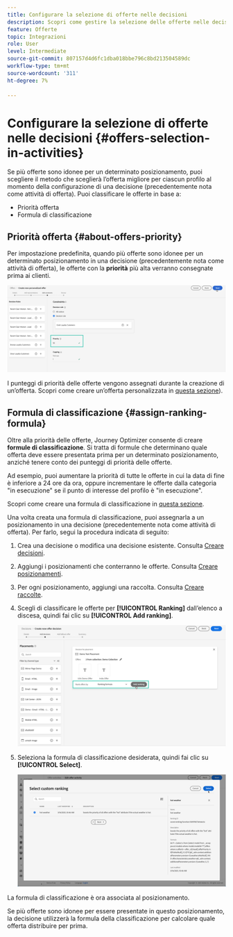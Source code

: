 ```yaml
---
title: Configurare la selezione di offerte nelle decisioni
description: Scopri come gestire la selezione delle offerte nelle decisioni.
feature: Offerte
topic: Integrazioni
role: User
level: Intermediate
source-git-commit: 807157d4d6fc1dba018bbe796c8bd213504589dc
workflow-type: tm+mt
source-wordcount: '311'
ht-degree: 7%

---
```


# Configurare la selezione di offerte nelle decisioni {#offers-selection-in-activities}

Se più offerte sono idonee per un determinato posizionamento, puoi scegliere il metodo che sceglierà l’offerta migliore per ciascun profilo al momento della configurazione di una decisione (precedentemente nota come attività di offerta). Puoi classificare le offerte in base a:
* Priorità offerta
* Formula di classificazione

## Priorità offerta {#about-offers-priority}

Per impostazione predefinita, quando più offerte sono idonee per un determinato posizionamento in una decisione (precedentemente nota come attività di offerta), le offerte con la **priorità** più alta verranno consegnate prima ai clienti.

![](../../assets/offer-priority.png)

I punteggi di priorità delle offerte vengono assegnati durante la creazione di un’offerta. Scopri come creare un’offerta personalizzata in [questa sezione](../offer-library/creating-personalized-offers.md)).

## Formula di classificazione {#assign-ranking-formula}

Oltre alla priorità delle offerte, Journey Optimizer consente di creare **formule di classificazione**. Si tratta di formule che determinano quale offerta deve essere presentata prima per un determinato posizionamento, anziché tenere conto dei punteggi di priorità delle offerte.

Ad esempio, puoi aumentare la priorità di tutte le offerte in cui la data di fine è inferiore a 24 ore da ora, oppure incrementare le offerte dalla categoria &quot;in esecuzione&quot; se il punto di interesse del profilo è &quot;in esecuzione&quot;.

Scopri come creare una formula di classificazione in [questa sezione](../offer-library/create-ranking-formulas.md).

Una volta creata una formula di classificazione, puoi assegnarla a un posizionamento in una decisione (precedentemente nota come attività di offerta). Per farlo, segui la procedura indicata di seguito:

1. Crea una decisione o modifica una decisione esistente. Consulta [Creare decisioni](../offer-activities/create-offer-activities.md).

1. Aggiungi i posizionamenti che conterranno le offerte. Consulta [Creare posizionamenti](../offer-library/creating-placements.md).

1. Per ogni posizionamento, aggiungi una raccolta. Consulta [Creare raccolte](../offer-library/creating-collections.md).

1. Scegli di classificare le offerte per **[!UICONTROL Ranking]** dall’elenco a discesa, quindi fai clic su **[!UICONTROL Add ranking]**.

   ![](../../assets/offer-activity-ranking.png)

1. Seleziona la formula di classificazione desiderata, quindi fai clic su **[!UICONTROL Select]**.

   ![](../../assets/ranking-selection.png)

La formula di classificazione è ora associata al posizionamento.

Se più offerte sono idonee per essere presentate in questo posizionamento, la decisione utilizzerà la formula della classificazione per calcolare quale offerta distribuire per prima.
